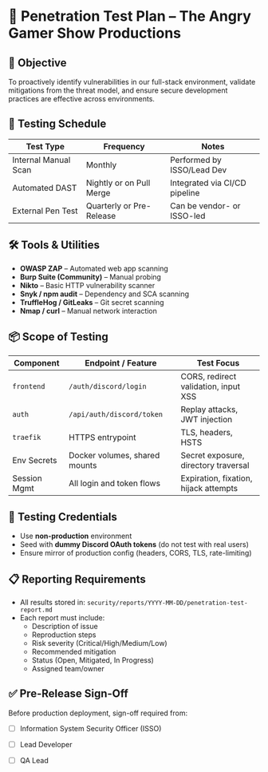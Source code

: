 # 🧪 Penetration Test Plan – The Angry Gamer Show Productions

## 🎯 Objective
To proactively identify vulnerabilities in our full-stack environment, validate mitigations from the threat model, and ensure secure development practices are effective across environments.

## 📆 Testing Schedule
| Test Type             | Frequency               | Notes                            |
|----------------------|--------------------------|----------------------------------|
| Internal Manual Scan | Monthly                  | Performed by ISSO/Lead Dev       |
| Automated DAST       | Nightly or on Pull Merge | Integrated via CI/CD pipeline    |
| External Pen Test    | Quarterly or Pre-Release | Can be vendor- or ISSO-led       |

## 🛠️ Tools & Utilities
- **OWASP ZAP** – Automated web app scanning
- **Burp Suite (Community)** – Manual probing
- **Nikto** – Basic HTTP vulnerability scanner
- **Snyk / npm audit** – Dependency and SCA scanning
- **TruffleHog / GitLeaks** – Git secret scanning
- **Nmap / curl** – Manual network interaction

## 📦 Scope of Testing
| Component     | Endpoint / Feature            | Test Focus                            |
|---------------|-------------------------------|----------------------------------------|
| `frontend`    | `/auth/discord/login`         | CORS, redirect validation, input XSS  |
| `auth`        | `/api/auth/discord/token`     | Replay attacks, JWT injection         |
| `traefik`     | HTTPS entrypoint              | TLS, headers, HSTS                    |
| Env Secrets   | Docker volumes, shared mounts | Secret exposure, directory traversal  |
| Session Mgmt  | All login and token flows     | Expiration, fixation, hijack attempts |

## 🔐 Testing Credentials
- Use **non-production** environment
- Seed with **dummy Discord OAuth tokens** (do not test with real users)
- Ensure mirror of production config (headers, CORS, TLS, rate-limiting)

## 📋 Reporting Requirements
- All results stored in: `security/reports/YYYY-MM-DD/penetration-test-report.md`
- Each report must include:
  - Description of issue
  - Reproduction steps
  - Risk severity (Critical/High/Medium/Low)
  - Recommended mitigation
  - Status (Open, Mitigated, In Progress)
  - Assigned team/owner

## ✅ Pre-Release Sign-Off
Before production deployment, sign-off required from:
- [ ] Information System Security Officer (ISSO)
- [ ] Lead Developer
- [ ] QA Lead

